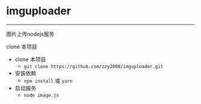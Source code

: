 # imguploader

---

图片上传nodejs服务

clone 本项目

- clone 本项目
  - `git clone https://github.com/zzy2008/imguploader.git`
- 安装依赖
  - `npm install` 或 `yarn`
- 启动服务
  - `node image.js`